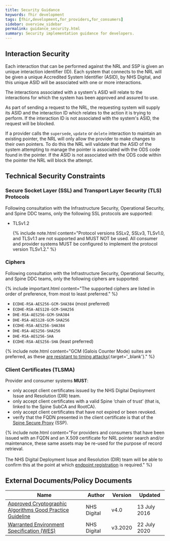 ```yaml
---
title: Security Guidance
keywords: fhir development
tags: [fhir,development,for_providers,for_consumers]
sidebar: overview_sidebar
permalink: guidance_security.html
summary: Security implementation guidance for developers.
---
```


## Interaction Security

Each interaction that can be performed against the NRL and SSP is given an unique interaction identifier (ID). Each system that connects to the NRL will be given a unique Accredited System Identifier (ASID), by NHS Digital, and this unique ASID will be associated with one or more interactions.

The interactions associated with a system's ASID will relate to the interactions for which the system has been approved and assured to use.

As part of sending a request to the NRL, the requesting system will supply its ASID and the interaction ID which relates to the action it is trying to perform. If the interaction ID is not associated with the system's ASID, the request will be blocked.

If a provider calls the `supersede`, `update` or `delete` interaction to maintain an existing pointer, the NRL will only allow the provider to make changes to their own pointers. To do this the NRL will validate that the ASID of the system attempting to manage the pointer is associated with the ODS code found in the pointer. If the ASID is not associated with the ODS code within the pointer the NRL will block the attempt.

## Technical Security Constraints

### Secure Socket Layer (SSL) and Transport Layer Security (TLS) Protocols

Following consultation with the Infrastructure Security, Operational Security, and Spine DDC teams, only the following SSL protocols are supported:

- TLSv1.2

   {% include note.html content="Protocol versions SSLv2, SSLv3, TLSv1.0, and TLSv1.1 are not supported and MUST NOT be used. All consumer and provider systems MUST be configured to implement the protocol version TLSv1.2." %}

### Ciphers

Following consultation with the Infrastructure Security, Operational Security, and Spine DDC teams, only the following ciphers are supported:

{% include important.html content="The supported ciphers are listed in order of preference, from most to least preferred." %}

- `ECDHE-RSA-AES256-GCM-SHA384` (most preferred)
- `ECDHE-RSA-AES128-GCM-SHA256`
- `DHE-RSA-AES256-GCM-SHA384`
- `DHE-RSA-AES128-GCM-SHA256`
- `ECDHE-RSA-AES256-SHA384`
- `DHE-RSA-AES256-SHA256`
- `DHE-RSA-AES256-SHA`
- `ECDHE-RSA-AES256-SHA` (least preferred)

{% include note.html content="GCM (Galois Counter Mode) suites are preferred, as these [are resistant to timing attacks](https://www.digicert.com/ssl-support/ssl-enabling-perfect-forward-secrecy.htm){:target='_blank'}." %}

### Client Certificates (TLSMA)

Provider and consumer systems **MUST**:

- only accept client certificates issued by the NHS Digital Deployment Issue and Resolution (DIR) team.
- only accept client certificates with a valid Spine ‘chain of trust’ (that is, linked to the Spine SubCA and RootCA).
- only accept client certificates that have not expired or been revoked.
- verify that the FQDN presented in the client certificate is that of the [Spine Secure Proxy](https://developer.nhs.uk/apis/spine-core-1-0/ssp_implementation_guide.html) (SSP).

{% include note.html content="For providers and consumers that have been issued with an FQDN and an X.509 certificate for NRL pointer search and/or maintenance, these same assets may be re-used for the purpose of record retrieval.<br /><br />The NHS Digital Deployment Issue and Resolution (DIR) team will be able to confirm this at the point at which [endpoint registration](https://digital.nhs.uk/forms/combined-endpoint-and-service-registration-request) is required." %}

## External Documents/Policy Documents

|Name|Author|Version|Updated|
|----|------|-------|-------|
|[Approved Cryptographic Algorithms Good Practice Guideline](http://webarchive.nationalarchives.gov.uk/20161021125701/http:/systems.digital.nhs.uk/infogov/security/infrasec/gpg/acs.pdf)|NHS Digital|v4.0|<time datetime="2016-07-13">13 July 2016</time>|
|[Warranted Environment Specification (WES)](https://digital.nhs.uk/services/spine/spine-technical-information-warranted-environment-specification-wes)|NHS Digital|v3.2020|<time datetime="2020-07-22">22 July 2020</time>|
